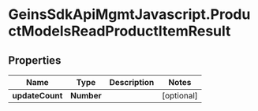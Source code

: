 # GeinsSdkApiMgmtJavascript.ProductModelsReadProductItemResult

## Properties

Name | Type | Description | Notes
------------ | ------------- | ------------- | -------------
**updateCount** | **Number** |  | [optional] 



